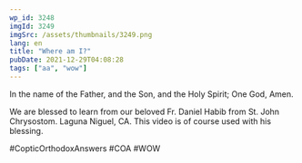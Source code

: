 ```yaml
---
wp_id: 3248
imgId: 3249
imgSrc: /assets/thumbnails/3249.png
lang: en
title: "Where am I?"
pubDate: 2021-12-29T04:08:28
tags: ["aa", "wow"]
---
```

<!-- page: 6 -->

<p>In the name of the Father, and the Son, and the Holy Spirit; One God, Amen.</p>
<p>We are blessed to learn from our beloved Fr. Daniel Habib from St. John Chrysostom. Laguna Niguel, CA. This video is of course used with his blessing.</p>
<p>#CopticOrthodoxAnswers​ #COA​ #WOW​</p>
